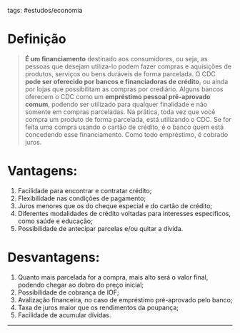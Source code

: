 tags: #estudos/economia 

# Definição
> **É um financiamento** destinado aos consumidores, ou seja, as pessoas que desejam utiliza-lo podem fazer compras e aquisições de produtos, serviços ou bens duráveis de forma parcelada. O CDC **pode ser oferecido por bancos e financiadoras de crédito**, ou ainda por lojas que possibilitam as compras por crediário. Alguns bancos oferecem o CDC como um **empréstimo pessoal pré-aprovado comum**, podendo ser utilizado para qualquer finalidade e não somente em compras parceladas. Na prática, toda vez que você compra um produto de forma parcelada, está utilizando o CDC. Se for feita uma compra usando o cartão de crédito, é o banco quem está concedendo esse financiamento. Como todo empréstimo, é cobrado juros.

# Vantagens:
1. Facilidade para encontrar e contratar crédito;
2. Flexibilidade nas condições de pagamento;
3. Juros menores que os do cheque especial e do cartão de crédito;
4. Diferentes modalidades de crédito voltadas para interesses específicos, como saúde e educação;
5. Possibilidade de antecipar parcelas e/ou quitar a dívida.

# Desvantagens:
1. Quanto mais parcelada for a compra, mais alto será o valor final, podendo chegar ao dobro do preço inicial;
2. Possibilidade de cobrança de IOF;
3. Avalização financeira, no caso de empréstimo pré-aprovado pelo banco;
4. Taxa de juros maior que os rendimentos da poupança;
5. Facilidade de acumular dívidas.
---

